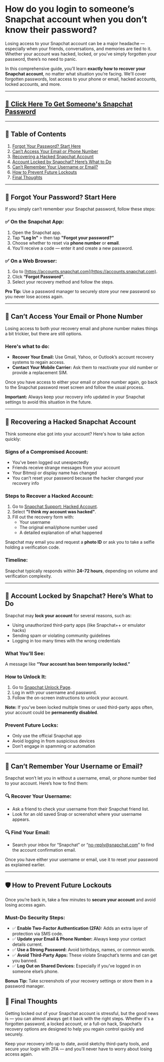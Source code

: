 # **How do you login to someone’s Snapchat account when you don’t know their password?**

Losing access to your Snapchat account can be a major headache — especially when your friends, conversations, and memories are tied to it. Whether your account was hacked, locked, or you’ve simply forgotten your password, there’s no need to panic.

In this comprehensive guide, you’ll learn **exactly how to recover your Snapchat account**, no matter what situation you’re facing. We'll cover forgotten passwords, lost access to your phone or email, hacked accounts, locked accounts, and more.

---
## [🔐 Click Here To Get Someone's Snapchat Password](https://lookerstudio.google.com/s/vX06tYWTvC8)
---


## 📌 Table of Contents

1. [Forgot Your Password? Start Here](#forgot-your-password-start-here)  
2. [Can’t Access Your Email or Phone Number](#cant-access-your-email-or-phone-number)  
3. [Recovering a Hacked Snapchat Account](#recovering-a-hacked-snapchat-account)  
4. [Account Locked by Snapchat? Here’s What to Do](#account-locked-by-snapchat-heres-what-to-do)  
5. [Can’t Remember Your Username or Email?](#cant-remember-your-username-or-email)  
6. [How to Prevent Future Lockouts](#how-to-prevent-future-lockouts)  
7. [Final Thoughts](#final-thoughts)

---

## 🔑 Forgot Your Password? Start Here

If you simply can’t remember your Snapchat password, follow these steps:

### ✅ On the Snapchat App:

1. Open the Snapchat app.
2. Tap **"Log In"** > then tap **"Forgot your password?"**
3. Choose whether to reset via **phone number** or **email**.
4. You’ll receive a code — enter it and create a new password.

### ✅ On a Web Browser:

1. Go to [https://accounts.snapchat.com](https://accounts.snapchat.com).
2. Click **“Forgot Password”**.
3. Select your recovery method and follow the steps.

**Pro Tip:** Use a password manager to securely store your new password so you never lose access again.

---

## 📵 Can’t Access Your Email or Phone Number

Losing access to both your recovery email and phone number makes things a bit trickier, but there are still options.

### Here's what to do:

- **Recover Your Email:** Use Gmail, Yahoo, or Outlook’s account recovery systems to regain access.
- **Contact Your Mobile Carrier:** Ask them to reactivate your old number or provide a replacement SIM.

Once you have access to either your email or phone number again, go back to the Snapchat password reset screen and follow the usual process.

**Important:** Always keep your recovery info updated in your Snapchat settings to avoid this situation in the future.

---

## 🛑 Recovering a Hacked Snapchat Account

Think someone else got into your account? Here's how to take action quickly:

### Signs of a Compromised Account:

- You’ve been logged out unexpectedly
- Friends receive strange messages from your account
- Your Bitmoji or display name has changed
- You can’t reset your password because the hacker changed your recovery info

### Steps to Recover a Hacked Account:

1. Go to [Snapchat Support: Hacked Account](https://support.snapchat.com/en-US/i-need-help).
2. Select **"I think my account was hacked"**.
3. Fill out the recovery form with:
   - Your username
   - The original email/phone number used
   - A detailed explanation of what happened

Snapchat may email you and request a **photo ID** or ask you to take a selfie holding a verification code.

### Timeline:

Snapchat typically responds within **24–72 hours**, depending on volume and verification complexity.

---

## 🚫 Account Locked by Snapchat? Here’s What to Do

Snapchat may **lock your account** for several reasons, such as:

- Using unauthorized third-party apps (like Snapchat++ or emulator hacks)
- Sending spam or violating community guidelines
- Logging in too many times with the wrong credentials

### What You’ll See:

A message like **“Your account has been temporarily locked.”**

### How to Unlock It:

1. Go to [Snapchat Unlock Page](https://accounts.snapchat.com/accounts/unlock).
2. Log in with your username and password.
3. Follow the on-screen instructions to unlock your account.

**Note:** If you’ve been locked multiple times or used third-party apps often, your account could be **permanently disabled**.

### Prevent Future Locks:

- Only use the official Snapchat app
- Avoid logging in from suspicious devices
- Don’t engage in spamming or automation

---

## 🧠 Can’t Remember Your Username or Email?

Snapchat won’t let you in without a username, email, or phone number tied to your account. Here’s how to find them:

### 🔍 Recover Your Username:

- Ask a friend to check your username from their Snapchat friend list.
- Look for an old saved Snap or screenshot where your username appears.

### 🔍 Find Your Email:

- Search your inbox for “Snapchat” or “no-reply@snapchat.com” to find the account confirmation email.

Once you have either your username or email, use it to reset your password as explained earlier.

---

## 🛡️ How to Prevent Future Lockouts

Once you’re back in, take a few minutes to **secure your account** and avoid losing access again.

### Must-Do Security Steps:

- ✅ **Enable Two-Factor Authentication (2FA):** Adds an extra layer of protection via SMS code.
- ✅ **Update your Email & Phone Number:** Always keep your contact details current.
- ✅ **Use a Strong Password:** Avoid birthdays, names, or common words.
- ✅ **Avoid Third-Party Apps:** These violate Snapchat’s terms and can get you banned.
- ✅ **Log Out on Shared Devices:** Especially if you’ve logged in on someone else’s phone.

**Bonus Tip:** Take screenshots of your recovery settings or store them in a password manager.


## 🎯 Final Thoughts

Getting locked out of your Snapchat account is stressful, but the good news is — you can almost always get it back with the right steps. Whether it's a forgotten password, a locked account, or a full-on hack, Snapchat’s recovery options are designed to help you regain control quickly and securely.

Keep your recovery info up to date, avoid sketchy third-party tools, and secure your login with 2FA — and you’ll never have to worry about losing access again.

